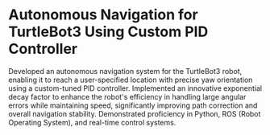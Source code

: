 # Autonomous Navigation for TurtleBot3 Using Custom PID Controller

Developed an autonomous navigation system for the TurtleBot3 robot, enabling it to reach a user-specified location with precise yaw orientation using a custom-tuned PID controller. Implemented an innovative exponential decay factor to enhance the robot's efficiency in handling large angular errors while maintaining speed, significantly improving path correction and overall navigation stability. Demonstrated proficiency in Python, ROS (Robot Operating System), and real-time control systems.
